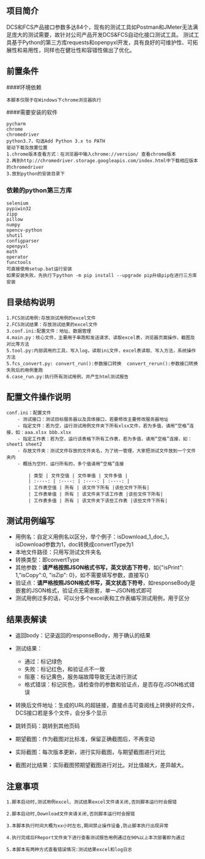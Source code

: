 ## 项目简介  
DCS和FCS产品接口参数多达84个，现有的测试工具如Postman和JMeter无法满足庞大的测试需要，故针对公司产品开发DCS&FCS自动化接口测试工具。
测试工具基于Python的第三方库requests和openpyxl开发，具有良好的可维护性、可拓展性和易用性，同样也在健壮性和容错性做出了优化。


## 前置条件
####环境依赖
```shell
本脚本仅限于在Windows下chrome浏览器执行
```
####需要安装的软件
```shell
pycharm 
chrome 
chromedriver 
python3.7，勾选Add Python 3.x to PATH 
驱动下载及放置位置
1.chrome版本查看方式：在浏览器中输入chrome://version/ 查看chrome版本
2.再到http://chromedriver.storage.googleapis.com/index.html中下载相应版本的chromedriver
3.放到python的安装目录下
```
### 依赖的python第三方库
```shell
selenium
pypiwin32
zipp
pillow
numpy
opencv-python
shutil
configparser
openpyxl
math
operator
functools
可直接使用setup.bat运行安装
如果安装失败，先执行下python -m pip install --upgrade pip升级pip在进行三方库安装
```


## 目录结构说明
```shell
1.FCS测试用例:存放测试用例的excel文件
2.FCS测试结果：存放测试结果的excel文件
3.conf.ini:配置文件：地址、数据管理
4.main.py：核心文件，主要用于串跑和发送请求、读取excel表，浏览器页面操作，截图及对比等方法
5.tool.py:内部调用的工具，写入log，读取ini文件，excel表读取、写入方法，系统操作方法
5.fcs_convert.py: convert_run():参数接口转换  convert_rerun():参数接口转换失败后的用例重跑
6.case_run.py:执行所有测试用例，并产生html测试报告
```


## 配置文件操作说明
```shell
conf.ini：配置文件
    - 测试接口：测试目标服务器以及具体接口，若要修改主要修改服务器地址
    - 指定文件：若为空，运行测试用例文件夹下所有xlsx文件，若为多值，请用“空格”连接，如：aaa.xlsx bbb.xlsx
    - 指定工作表：若为空，运行该表格下所有工作表，若为多值，请用“空格”连接，如：sheet1 sheet2
    - 存放文件夹：测试文件存放的文件夹名，为了统一管理，大家把测试文件放到一个文件夹内
    - 概括为空时，运行所有的，多个值请用“空格”连接
    
        | 类型 | 文件空值 | 文件单值 | 文件多值 |
        | :----: | :----: | :----: | :----: |
        | 工作表空值 | 所有 | 该文件下所有 |该些文件下所有|
        | 工作表单值 | 所有 | 该文件夹下该工作表 |该些文件下所有|
        | 工作表多值 | 所有 | 该文件夹下该些工作表 |该些文件下所有|  
```
## 测试用例编写
- 用例名：自定义用例名以区分，举个例子：isDownload_1_doc_1，isDownload参数为1，doc转换成convertType为1
- 本地文件路径：只用写测试文件夹名
- 转换类型：即convertType
- 其他参数：**请严格按照JSON格式书写，英文状态下符号**，如{"isPrint": 1,"isCopy":0, "isZip": 0}，如不需要填写参数，直接写{}
- 验证点：**请严格按照JSON格式书写，英文状态下符号**，如responseBody是嵌套的JSON格式，验证点无需嵌套，单一JSON格式即可
- 测试用例过多的话，可以分多个excel表和工作表编写测试用例，用于区分
## 结果表解读
- 返回body：记录返回的responseBody，用于确认的结果

- 测试结果：
    - 通过：标记绿色
    - 失败：标记红色，和验证点不一致
    - 阻塞：标记黄色，服务端故障导致无法进行测试
    - 格式错误：标记灰色，请检查你的参数和验证点，是否存在JSON格式错误

- 转换后文件地址：生成的URL的超链接，直接点击可查阅线上转换好的文件，DCS接口若是多个文件，会分多个显示
- 跳转页码：跳转到其他页码
- 期望截图：作为截图对比标准，保留正确截图后，不再变动
- 实际截图：每次版本更新，进行实际截图，与期望截图进行对比
- 截图对比结果：实际截图预期望截图进行对比。对比值越大，差异越大。

## 注意事项
```shell
1.脚本启动时,测试用例excel、测试结果excel文件请关闭,否则脚本运行时会报错

2.脚本启动时,Download文件夹请关闭,否则脚本运行时会报错

3.本脚本执行时间大概为xx小时左右,期间禁止操作设备,防止脚本执行出现异常

4.执行完成后FReport文件夹下进行查看测试报告用例通过在90%以上本次部署即为通过

5.本脚本有两种方式查看错误情况:测试结果excel和log日志

```

